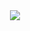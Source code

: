 
<div align="center">
    <a href="https://discord.com/users/409445583657369600" title="Discord Profile"><img src="https://lanyard-profile-readme.vercel.app/api/409445583657369600"></a>
</div>

